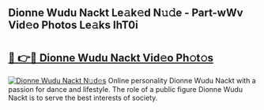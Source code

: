 ## Dionne Wudu Nackt Le𝚊k𝚎d N𝚞𝚍e - Part-wWv Vid𝚎o Photos Le𝚊ks IhT0i

# <h2><a href="http://fb9pssi.evod.top/?m=Dionne+Wudu+Nackt">🔗 👉🔴 Dionne Wudu Nackt Vid𝚎o Ph𝚘t𝚘s</a></h2>

[![Dionne Wudu Nackt N𝚞d𝚎s](https://i.imgur.com/8V9OHl7.gif)](http://fb9pssi.evod.top/?m=Dionne+Wudu+Nackt)
Online personality Dionne Wudu Nackt with a passion for dance and lifestyle. The role of a public figure Dionne Wudu Nackt is to serve the best interests of society. 
